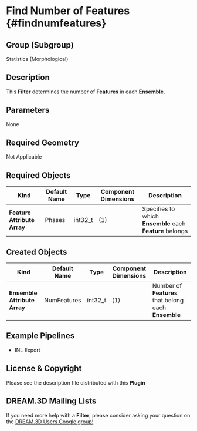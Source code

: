 Find Number of Features {#findnumfeatures}
=============

## Group (Subgroup) ##

Statistics (Morphological)

## Description ##

This **Filter** determines the number of **Features** in each **Ensemble**.

## Parameters ##

None 

## Required Geometry ##

Not Applicable

## Required Objects ##

| Kind | Default Name | Type | Component Dimensions | Description |
|------|--------------|------|----------------------|-------------|
| **Feature Attribute Array** | Phases | int32_t | (1) | Specifies to which **Ensemble** each **Feature** belongs |

## Created Objects ##

| Kind | Default Name | Type | Component Dimensions | Description |
|------|--------------|------|----------------------|-------------|
| **Ensemble Attribute Array** | NumFeatures | int32_t | (1) | Number of **Features** that belong each **Ensemble** |

## Example Pipelines ##

+ INL Export

## License & Copyright ##

Please see the description file distributed with this **Plugin**

## DREAM.3D Mailing Lists ##

If you need more help with a **Filter**, please consider asking your question on the [DREAM.3D Users Google group!](https://groups.google.com/forum/?hl=en#!forum/dream3d-users)


